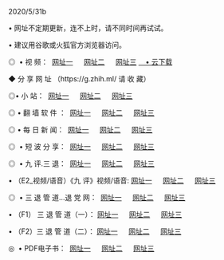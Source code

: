 <p>2020/5/31b
<p>• 网址不定期更新，连不上时，请不同时间再试试。
<p>• 建议用谷歌或火狐官方浏览器访问。
<p>◎  • 视 频： 
<a href="http://hik.aud.bar/" target="_blank">网址一</a> 　 
<a href="http://hts.aud.bar/" target="_blank">网址二</a> 　 
<a href="http://hqd.aud.bar/b.html" target="_blank">网址三</a>
<a href="https://yadi.sk/d/d0sUeAOpal3njw" target="_blank">　• 云下载 </a></p>
<p>◆ 分 享 网 址 （https://g.zhih.ml/ 请 收 藏） </p>

<p>◎•  小 站：  
<a href="http://hik.aud.bar/f.html" target="_blank">网址一</a> 　 
<a href="http://hts.aud.bar/h.html" target="_blank">网址二</a> 　 
<a href="http://hqd.aud.bar/k/" target="_blank">网址三</a></p><p>

<p>◎  • 翻 墙 软 件 ：  
<a href="http://hik.aud.bar/ff/" target="_blank">网址一</a> 　 
<a href="http://hts.aud.bar/s/read/a1_nd.html" target="_blank">网址二</a> 　 
<a href="http://hqd.aud.bar/ff/index.html" target="_blank">网址三</a></p>
<p>◎  • 每 日 新 闻：  
<a href="http://hik.aud.bar/day/" target="_blank">网址一</a> 　 
<a href="http://hts.aud.bar/day/" target="_blank">网址二</a> 　 
<a href="http://hts.aud.bar/day/index.html" target="_blank">网址三</a></p>
<p>◎   • 短 波 分 享：  
<a href="http://hik.aud.bar/h/" target="_blank">网址一</a> 　 
<a href="http://hqd.aud.bar/h/" target="_blank">网址二</a> 　 
<a href="http://hts.aud.bar/h/index.html" target="_blank">网址三</a></p>
<p>◎   • 九 评.三 退：  
<a href="http://hik.aud.bar/t/" target="_blank">网址一</a> 　 
<a href="http://hqd.aud.bar/v2/index.html" target="_blank">网址二</a> 　 
<a href="http://hts.aud.bar/tt/index.html" target="_blank">网址三</a> 　</p>
<p>  • （E2_视频/语音）《九 评》视频/语音: 
<a href="http://hik.aud.bar/7738.html" target="_blank">网址一</a> 　 
<a href="http://hqd.aud.bar/7614.html" target="_blank">网址二</a> 　 
<a href="http://hts.aud.bar/7633.html" target="_blank">网址三</a></p>
<p>◎   • 三 退 管 道...退 党 网：  
<a href="http://hik.aud.bar/go/td1.html" target="_blank">网址一</a> 　 
<a href="http://hqd.aud.bar/go/td2.html" target="_blank">网址二</a> 　 
<a href="http://hts.aud.bar/go/td3.html" target="_blank">网址三</a></p>
<p>  • （F1） 三 退 管 道（一）： 
<a href="http://hik.aud.bar/dd/" target="_blank">网址一</a> 　 
<a href="http://hqd.aud.bar/s/read/a1_tdx.html" target="_blank">网址二</a> 　 
<a href="http://hts.aud.bar/dd/" target="_blank">网址三</a></p>
<p>  • （F2）三 退 管 道（二）： 
<a href="http://hqd.aud.bar/d/" target="_blank">网址一</a> 　 
<a href="http://hik.aud.bar/d/index.html" target="_blank">网址二</a> 　 
<a href="http://hts.aud.bar/d/" target="_blank">网址三</a></p>
<p>◎   • PDF电子书：  
<a href="http://hik.aud.bar/p/" target="_blank">网址一</a> 　 
<a href="http://hts.aud.bar/p/index.html" target="_blank">网址二</a> 　 
<a href="http://hqd.aud.bar/p/" target="_blank">网址三</a></p>

